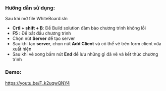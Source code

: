 ### Hướng dẫn sử dụng:
Sau khi mở file WhiteBoard.sln
- **Crtl + shift + B**: Để Build solution đảm bảo chương trình không lỗi
- **F5** : Để bắt đầu chương trình
- Chọn nút **Server** để tạo server
- Sau khi tạo **server**, chọn nút **Add Client** và có thể vẽ trên form client vừa xuất hiện
- Sau khi vẽ xong bấm nút **End** để lưu những gì đã vẽ và kết thúc chương trình
### Demo:
https://youtu.be/F_k2uqwQNY4
